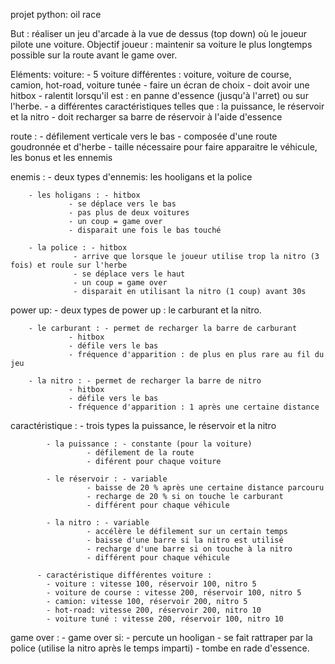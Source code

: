 projet python: oil race


But : réaliser un jeu d'arcade à la vue de dessus (top down) où le joueur pilote une voiture. 
Objectif joueur : maintenir sa voiture le plus longtemps possible sur la route avant le game over.

Eléments:
voiture:  - 5 voiture différentes : voiture, voiture de course, camion, hot-road, voiture tunée
		- faire un écran de choix
	  - doit avoir une hitbox
	  - ralentit lorsqu'il est : en panne d'essence (jusqu'à l'arret) ou sur l'herbe.
	  - a différentes caractéristiques telles que : la puissance, le réservoir et la nitro
	  - doit recharger sa barre de réservoir à l'aide d'essence

route :	  - défilement verticale vers le bas
	  - composée d'une route goudronnée et d'herbe
	  - taille nécessaire pour faire apparaitre le véhicule, les bonus et les ennemis

enemis :  - deux types d'ennemis: les hooligans et la police

		- les holigans : - hitbox
				 - se déplace vers le bas
				 - pas plus de deux voitures
				 - un coup = game over
				 - disparait une fois le bas touché

		- la police : - hitbox
			      - arrive que lorsque le joueur utilise trop la nitro (3 fois) et roule sur l'herbe
			      - se déplace vers le haut
			      - un coup = game over
			      - disparait en utilisant la nitro (1 coup) avant 30s

power up:  - deux types de power up : le carburant et la nitro.

		- le carburant : - permet de recharger la barre de carburant
				 - hitbox
				 - défile vers le bas
				 - fréquence d'apparition : de plus en plus rare au fil du jeu

		- la nitro : - permet de recharger la barre de nitro
			     - hitbox
			     - défile vers le bas
			     - fréquence d'apparition : 1 après une certaine distance

caractéristique : - trois types la puissance, le réservoir et la nitro

			- la puissance : - constante (pour la voiture)
					 - défilement de la route
					 - diférent pour chaque voiture

			- le réservoir : - variable
					 - baisse de 20 % après une certaine distance parcouru
					 - recharge de 20 % si on touche le carburant
					 - différent pour chaque véhicule

			- la nitro : - variable
				     - accélère le défilement sur un certain temps
				     - baisse d'une barre si la nitro est utilisé
				     - recharge d'une barre si on touche à la nitro
				     - différent pour chaque véhicule

		  - caractéristique différentes voiture :
			- voiture : vitesse 100, réservoir 100, nitro 5
			- voiture de course : vitesse 200, réservoir 100, nitro 5
			- camion: vitesse 100, réservoir 200, nitro 5
			- hot-road: vitesse 200, réservoir 200, nitro 10
			- voiture tuné : vitesse 200, réservoir 100, nitro 10

game over : - game over si:
		- percute un hooligan
		- se fait rattraper par la police (utilise la nitro après le temps imparti)
		- tombe en rade d'essence.
		